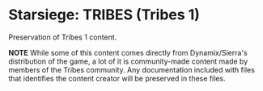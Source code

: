# Starsiege: TRIBES (Tribes 1)
Preservation of Tribes 1 content.

**NOTE** While some of this content comes directly from Dynamix/Sierra's distribution of the game, a lot of it is community-made content made by members of the Tribes community. Any documentation included with files that identifies the content creator will be preserved in these files.